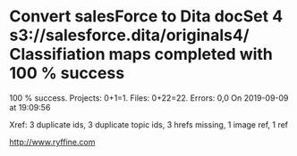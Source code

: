 # Convert salesForce to Dita docSet 4 s3://salesforce.dita/originals4/ Classifiation maps completed with 100 % success

100 % success. Projects: 0+1=1.  Files: 0+22=22. Errors: 0,0  On 2019-09-09 at 19:09:56

Xref: 3 duplicate ids, 3 duplicate topic ids, 3 hrefs missing, 1 image ref, 1 ref



http://www.ryffine.com
